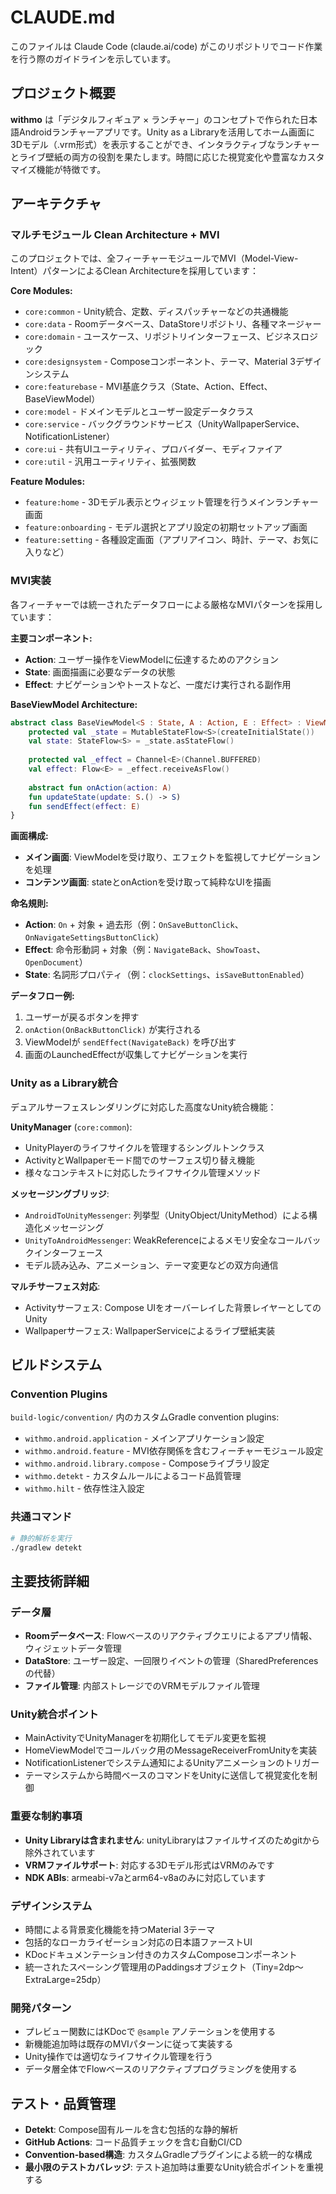 # CLAUDE.md

このファイルは Claude Code (claude.ai/code) がこのリポジトリでコード作業を行う際のガイドラインを示しています。

## プロジェクト概要

**withmo** は「デジタルフィギュア × ランチャー」のコンセプトで作られた日本語Androidランチャーアプリです。Unity as a Libraryを活用してホーム画面に3Dモデル（.vrm形式）を表示することができ、インタラクティブなランチャーとライブ壁紙の両方の役割を果たします。時間に応じた視覚変化や豊富なカスタマイズ機能が特徴です。

## アーキテクチャ

### マルチモジュール Clean Architecture + MVI

このプロジェクトでは、全フィーチャーモジュールでMVI（Model-View-Intent）パターンによるClean Architectureを採用しています：

**Core Modules:**
- `core:common` - Unity統合、定数、ディスパッチャーなどの共通機能
- `core:data` - Roomデータベース、DataStoreリポジトリ、各種マネージャー
- `core:domain` - ユースケース、リポジトリインターフェース、ビジネスロジック
- `core:designsystem` - Composeコンポーネント、テーマ、Material 3デザインシステム
- `core:featurebase` - MVI基底クラス（State、Action、Effect、BaseViewModel）
- `core:model` - ドメインモデルとユーザー設定データクラス
- `core:service` - バックグラウンドサービス（UnityWallpaperService、NotificationListener）
- `core:ui` - 共有UIユーティリティ、プロバイダー、モディファイア
- `core:util` - 汎用ユーティリティ、拡張関数

**Feature Modules:**
- `feature:home` - 3Dモデル表示とウィジェット管理を行うメインランチャー画面
- `feature:onboarding` - モデル選択とアプリ設定の初期セットアップ画面
- `feature:setting` - 各種設定画面（アプリアイコン、時計、テーマ、お気に入りなど）

### MVI実装

各フィーチャーでは統一されたデータフローによる厳格なMVIパターンを採用しています：

**主要コンポーネント:**
- **Action**: ユーザー操作をViewModelに伝達するためのアクション
- **State**: 画面描画に必要なデータの状態
- **Effect**: ナビゲーションやトーストなど、一度だけ実行される副作用

**BaseViewModel Architecture:**
```kotlin
abstract class BaseViewModel<S : State, A : Action, E : Effect> : ViewModel() {
    protected val _state = MutableStateFlow<S>(createInitialState())
    val state: StateFlow<S> = _state.asStateFlow()
    
    protected val _effect = Channel<E>(Channel.BUFFERED)
    val effect: Flow<E> = _effect.receiveAsFlow()
    
    abstract fun onAction(action: A)
    fun updateState(update: S.() -> S)
    fun sendEffect(effect: E)
}
```

**画面構成:**
- **メイン画面**: ViewModelを受け取り、エフェクトを監視してナビゲーションを処理
- **コンテンツ画面**: stateとonActionを受け取って純粋なUIを描画

**命名規則:**
- **Action**: `On` + 対象 + 過去形（例：`OnSaveButtonClick`、`OnNavigateSettingsButtonClick`）
- **Effect**: 命令形動詞 + 対象（例：`NavigateBack`、`ShowToast`、`OpenDocument`）
- **State**: 名詞形プロパティ（例：`clockSettings`、`isSaveButtonEnabled`）

**データフロー例:**
1. ユーザーが戻るボタンを押す
2. `onAction(OnBackButtonClick)` が実行される
3. ViewModelが `sendEffect(NavigateBack)` を呼び出す
4. 画面のLaunchedEffectが収集してナビゲーションを実行

### Unity as a Library統合

デュアルサーフェスレンダリングに対応した高度なUnity統合機能：

**UnityManager** (`core:common`):
- UnityPlayerのライフサイクルを管理するシングルトンクラス
- ActivityとWallpaperモード間でのサーフェス切り替え機能
- 様々なコンテキストに対応したライフサイクル管理メソッド

**メッセージングブリッジ**:
- `AndroidToUnityMessenger`: 列挙型（UnityObject/UnityMethod）による構造化メッセージング
- `UnityToAndroidMessenger`: WeakReferenceによるメモリ安全なコールバックインターフェース
- モデル読み込み、アニメーション、テーマ変更などの双方向通信

**マルチサーフェス対応**:
- Activityサーフェス: Compose UIをオーバーレイした背景レイヤーとしてのUnity
- Wallpaperサーフェス: WallpaperServiceによるライブ壁紙実装

## ビルドシステム

### Convention Plugins

`build-logic/convention/` 内のカスタムGradle convention plugins:
- `withmo.android.application` - メインアプリケーション設定
- `withmo.android.feature` - MVI依存関係を含むフィーチャーモジュール設定
- `withmo.android.library.compose` - Composeライブラリ設定
- `withmo.detekt` - カスタムルールによるコード品質管理
- `withmo.hilt` - 依存性注入設定

### 共通コマンド

```bash
# 静的解析を実行
./gradlew detekt
```

## 主要技術詳細

### データ層
- **Roomデータベース**: Flowベースのリアクティブクエリによるアプリ情報、ウィジェットデータ管理
- **DataStore**: ユーザー設定、一回限りイベントの管理（SharedPreferencesの代替）
- **ファイル管理**: 内部ストレージでのVRMモデルファイル管理

### Unity統合ポイント
- MainActivityでUnityManagerを初期化してモデル変更を監視
- HomeViewModelでコールバック用のMessageReceiverFromUnityを実装
- NotificationListenerでシステム通知によるUnityアニメーションのトリガー
- テーマシステムから時間ベースのコマンドをUnityに送信して視覚変化を制御

### 重要な制約事項
- **Unity Libraryは含まれません**: unityLibraryはファイルサイズのためgitから除外されています
- **VRMファイルサポート**: 対応する3Dモデル形式はVRMのみです
- **NDK ABIs**: armeabi-v7aとarm64-v8aのみに対応しています

### デザインシステム
- 時間による背景変化機能を持つMaterial 3テーマ
- 包括的なローカライゼーション対応の日本語ファーストUI
- KDocドキュメンテーション付きのカスタムComposeコンポーネント
- 統一されたスペーシング管理用のPaddingsオブジェクト（Tiny=2dp〜ExtraLarge=25dp）

### 開発パターン
- プレビュー関数にはKDocで `@sample` アノテーションを使用する
- 新機能追加時は既存のMVIパターンに従って実装する
- Unity操作では適切なライフサイクル管理を行う
- データ層全体でFlowベースのリアクティブプログラミングを使用する

## テスト・品質管理
- **Detekt**: Compose固有ルールを含む包括的な静的解析
- **GitHub Actions**: コード品質チェックを含む自動CI/CD
- **Convention-based構造**: カスタムGradleプラグインによる統一的な構成
- **最小限のテストカバレッジ**: テスト追加時は重要なUnity統合ポイントを重視する

